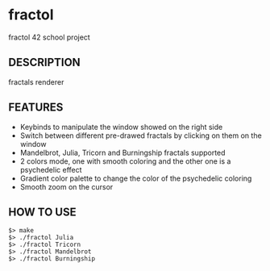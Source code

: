 # fractol
fractol 42 school project

## DESCRIPTION
fractals renderer

## FEATURES
- Keybinds to manipulate the window showed on the right side
- Switch between different pre-drawed fractals by clicking on them on the window
- Mandelbrot, Julia, Tricorn and Burningship fractals supported
- 2 colors mode, one with smooth coloring and the other one is a psychedelic effect
- Gradient color palette to change the color of the psychedelic coloring
- Smooth zoom on the cursor

## HOW TO USE

```
$> make
$> ./fractol Julia
$> ./fractol Tricorn
$> ./fractol Mandelbrot
$> ./fractol Burningship
```

